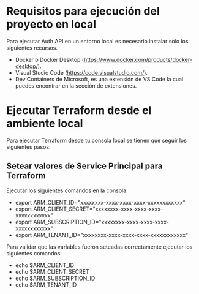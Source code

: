# Requisitos para ejecución del proyecto en local
Para ejecutar Auth API en un entorno local es necesario instalar solo los siguientes recursos.

- Docker o Docker Desktop (https://www.docker.com/products/docker-desktop/).
- Visual Studio Code (https://code.visualstudio.com/).
- Dev Containers de Microsoft, es una extensión de VS Code la cual puedes encontrar en la sección de extensiones.

# Ejecutar Terraform desde el ambiente local
Para ejecutar Terraform desde tu consola local se tienen que seguir los siguientes pasos:
## Setear valores de Service Principal para Terraform
Ejecutar los siguientes comandos en la consola:
- export ARM_CLIENT_ID="xxxxxxxx-xxxx-xxxx-xxxx-xxxxxxxxxxxx"
- export ARM_CLIENT_SECRET="xxxxxxxx-xxxx-xxxx-xxxx-xxxxxxxxxxxx"
- export ARM_SUBSCRIPTION_ID="xxxxxxxx-xxxx-xxxx-xxxx-xxxxxxxxxxxx"
- export ARM_TENANT_ID="xxxxxxxx-xxxx-xxxx-xxxx-xxxxxxxxxxxx"

Para validar que las variables fueron seteadas correctamente ejecutar los siguientes comandos:
- echo $ARM_CLIENT_ID
- echo $ARM_CLIENT_SECRET
- echo $ARM_SUBSCRIPTION_ID
- echo $ARM_TENANT_ID
